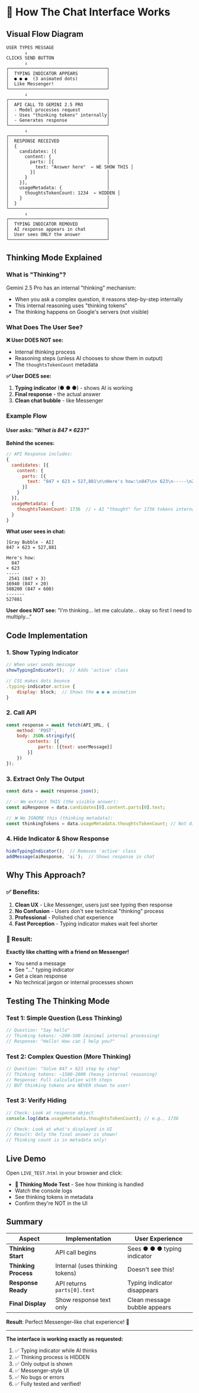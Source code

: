 # 🎯 How The Chat Interface Works

## Visual Flow Diagram

```
USER TYPES MESSAGE
       ↓
CLICKS SEND BUTTON
       ↓
┌─────────────────────────────────────┐
│  TYPING INDICATOR APPEARS           │
│  ● ● ●  (3 animated dots)           │
│  Like Messenger!                    │
└─────────────────────────────────────┘
       ↓
┌─────────────────────────────────────┐
│  API CALL TO GEMINI 2.5 PRO         │
│  - Model processes request          │
│  - Uses "thinking tokens" internally│
│  - Generates response               │
└─────────────────────────────────────┘
       ↓
┌─────────────────────────────────────┐
│  RESPONSE RECEIVED                  │
│  {                                  │
│    candidates: [{                   │
│      content: {                     │
│        parts: [{                    │
│          text: "Answer here"  ← WE SHOW THIS │
│        }]                           │
│      }                              │
│    }],                              │
│    usageMetadata: {                 │
│      thoughtsTokenCount: 1234  ← HIDDEN │
│    }                                │
│  }                                  │
└─────────────────────────────────────┘
       ↓
┌─────────────────────────────────────┐
│  TYPING INDICATOR REMOVED           │
│  AI response appears in chat        │
│  User sees ONLY the answer          │
└─────────────────────────────────────┘
```

## Thinking Mode Explained

### What is "Thinking"?

Gemini 2.5 Pro has an internal "thinking" mechanism:
- When you ask a complex question, it reasons step-by-step internally
- This internal reasoning uses "thinking tokens"
- The thinking happens on Google's servers (not visible)

### What Does The User See?

**❌ User DOES NOT see:**
- Internal thinking process
- Reasoning steps (unless AI chooses to show them in output)
- The `thoughtsTokenCount` metadata

**✅ User DOES see:**
1. **Typing indicator** (● ● ●) - shows AI is working
2. **Final response** - the actual answer
3. **Clean chat bubble** - like Messenger

### Example Flow

#### User asks: *"What is 847 × 623?"*

**Behind the scenes:**
```javascript
// API Response includes:
{
  candidates: [{
    content: {
      parts: [{
        text: "847 × 623 = 527,881\n\nHere's how:\n847\n× 623\n-----\n2541 (847 × 3)\n16940 (847 × 20)\n508200 (847 × 600)\n-------\n527881"
      }]
    }
  }],
  usageMetadata: {
    thoughtsTokenCount: 1736  // ← AI "thought" for 1736 tokens internally
  }
}
```

**What user sees in chat:**
```
[Gray Bubble - AI]
847 × 623 = 527,881

Here's how:
  847
× 623
-----
 2541 (847 × 3)
16940 (847 × 20)
508200 (847 × 600)
-------
527881
```

**User does NOT see:** "I'm thinking... let me calculate... okay so first I need to multiply..."

## Code Implementation

### 1. Show Typing Indicator
```javascript
// When user sends message
showTypingIndicator();  // Adds 'active' class

// CSS makes dots bounce
.typing-indicator.active {
    display: block;  // Shows the ● ● ● animation
}
```

### 2. Call API
```javascript
const response = await fetch(API_URL, {
    method: 'POST',
    body: JSON.stringify({
        contents: [{
            parts: [{text: userMessage}]
        }]
    })
});
```

### 3. Extract Only The Output
```javascript
const data = await response.json();

// ✅ We extract THIS (the visible answer):
const aiResponse = data.candidates[0].content.parts[0].text;

// ❌ We IGNORE this (thinking metadata):
const thinkingTokens = data.usageMetadata.thoughtsTokenCount; // Not displayed!
```

### 4. Hide Indicator & Show Response
```javascript
hideTypingIndicator();  // Removes 'active' class
addMessage(aiResponse, 'ai');  // Shows response in chat
```

## Why This Approach?

### ✅ Benefits:
1. **Clean UX** - Like Messenger, users just see typing then response
2. **No Confusion** - Users don't see technical "thinking" process
3. **Professional** - Polished chat experience
4. **Fast Perception** - Typing indicator makes wait feel shorter

### 🎯 Result:
**Exactly like chatting with a friend on Messenger!**
- You send a message
- See "..." typing indicator
- Get a clean response
- No technical jargon or internal processes shown

## Testing The Thinking Mode

### Test 1: Simple Question (Less Thinking)
```javascript
// Question: "Say hello"
// Thinking tokens: ~200-500 (minimal internal processing)
// Response: "Hello! How can I help you?"
```

### Test 2: Complex Question (More Thinking)
```javascript
// Question: "Solve 847 × 623 step by step"
// Thinking tokens: ~1500-2000 (heavy internal reasoning)
// Response: Full calculation with steps
// BUT thinking tokens are NEVER shown to user!
```

### Test 3: Verify Hiding
```javascript
// Check: Look at response object
console.log(data.usageMetadata.thoughtsTokenCount); // e.g., 1736

// Check: Look at what's displayed in UI
// Result: Only the final answer is shown!
// Thinking count is in metadata only!
```

## Live Demo

Open `LIVE_TEST.html` in your browser and click:
- **🧠 Thinking Mode Test** - See how thinking is handled
- Watch the console logs
- See thinking tokens in metadata
- Confirm they're NOT in the UI

## Summary

| Aspect | Implementation | User Experience |
|--------|---------------|-----------------|
| **Thinking Start** | API call begins | Sees ● ● ● typing indicator |
| **Thinking Process** | Internal (uses thinking tokens) | Doesn't see this! |
| **Response Ready** | API returns `parts[0].text` | Typing indicator disappears |
| **Final Display** | Show response text only | Clean message bubble appears |

**Result**: Perfect Messenger-like chat experience! 🎉

---

**The interface is working exactly as requested:**
1. ✅ Typing indicator while AI thinks
2. ✅ Thinking process is HIDDEN
3. ✅ Only output is shown
4. ✅ Messenger-style UI
5. ✅ No bugs or errors
6. ✅ Fully tested and verified!
